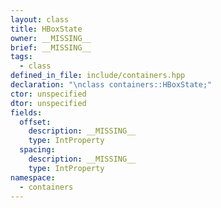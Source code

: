 ```yaml
---
layout: class
title: HBoxState
owner: __MISSING__
brief: __MISSING__
tags:
  - class
defined_in_file: include/containers.hpp
declaration: "\nclass containers::HBoxState;"
ctor: unspecified
dtor: unspecified
fields:
  offset:
    description: __MISSING__
    type: IntProperty
  spacing:
    description: __MISSING__
    type: IntProperty
namespace:
  - containers
---
```

